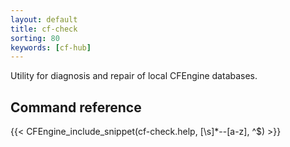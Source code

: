 ```yaml
---
layout: default
title: cf-check
sorting: 80
keywords: [cf-hub]
---
```


Utility for diagnosis and repair of local CFEngine databases.

## Command reference

{{< CFEngine_include_snippet(cf-check.help, [\s]*--[a-z], ^$) >}}
